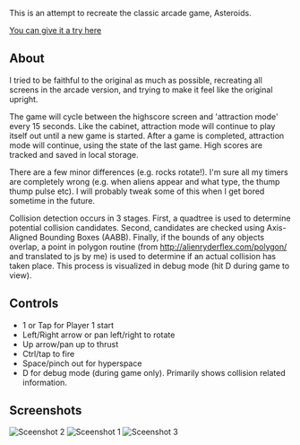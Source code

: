 
This is an attempt to recreate the classic arcade game, Asteroids.

[You can give it a try here](https://jphamilton.github.io/asteroids/)

## About
I tried to be faithful to the original as much as possible, recreating all screens in the arcade version, and trying to make it feel like the original upright.

The game will cycle between the highscore screen and 'attraction mode' every 15 seconds. Like the cabinet, attraction mode will continue to play itself out until a new game is started. 
After a game is completed, attraction mode will continue, using the state of the last game. High scores are tracked and saved in local storage.

There are a few minor differences (e.g. rocks rotate!). I'm sure all my timers are completely wrong (e.g. when aliens appear and what type, the thump thump pulse etc).
I will probably tweak some of this when I get bored sometime in the future.

Collision detection occurs in 3 stages. First, a quadtree is used to determine potential collision candidates. Second, candidates are checked using Axis-Aligned Bounding Boxes (AABB).
Finally, if the bounds of any objects overlap, a point in polygon routine (from http://alienryderflex.com/polygon/ and translated to js by me) is used to determine if an actual collision has taken place. 
This process is visualized in debug mode (hit D during game to view).


## Controls
* 1 or Tap for Player 1 start
* Left/Right arrow or pan left/right to rotate
* Up arrow/pan up to thrust
* Ctrl/tap to fire
* Space/pinch out for hyperspace
* D for debug mode (during game only). Primarily shows collision related information.

## Screenshots

![Sceenshot 2](https://jphamilton.github.com/asteroids/assets/2.png)
![Sceenshot 1](https://jphamilton.github.com/asteroids/assets/1.png)
![Sceenshot 3](https://jphamilton.github.com/asteroids/assets/3.png)